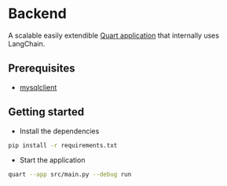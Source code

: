 # Backend

A scalable easily extendible [Quart application](https://github.com/pallets/quart) that internally uses LangChain.

## Prerequisites

- [mysqlclient](https://github.com/PyMySQL/mysqlclient)

## Getting started

- Install the dependencies

```bash
pip install -r requirements.txt
```

- Start the application

```bash
quart --app src/main.py --debug run
```
